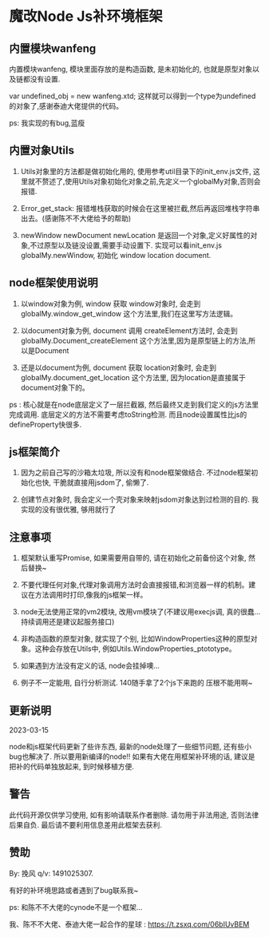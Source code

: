 # 魔改Node Js补环境框架

## 内置模块wanfeng
内置模块wanfeng, 模块里面存放的是构造函数, 是未初始化的, 也就是原型对象以及链都没有设置.

var undefined_obj = new wanfeng.xtd;
这样就可以得到一个type为undefined的对象了,感谢泰迪大佬提供的代码。

ps: 我实现的有bug,蓝瘦

## 内置对象Utils
1. Utils对象里的方法都是做初始化用的, 使用参考util目录下的init_env.js文件, 
这里就不赘述了,使用Utils对象初始化对象之前,先定义一个globalMy对象,否则会报错.

2. Error_get_stack: 报错堆栈获取的时候会在这里被拦截,然后再返回堆栈字符串出去。(感谢陈不不大佬给予的帮助)

3. newWindow newDocument newLocation 是返回一个对象,定义好属性的对象,不过原型以及链没设置,需要手动设置下.
实现可以看init_env.js  globalMy.newWindow, 初始化 window location document.

## node框架使用说明

1. 以window对象为例, window 获取 window对象时, 会走到 globalMy.window_get_window 这个方法里,我们在这里写方法逻辑。

2. 以document对象为例, document 调用 createElement方法时, 会走到 globalMy.Document_createElement 这个方法里,因为是原型链上的方法,所以是Document

3. 还是以document为例, document 获取 location对象时, 会走到 globalMy.document_get_location 这个方法里, 因为location是直接属于document对象下的。

ps : 核心就是在node底层定义了一层拦截器, 然后最终又走到我们定义的js方法里完成调用. 底层定义的方法不需要考虑toString检测. 而且node设置属性比js的defineProperty快很多.
 
## js框架简介

1. 因为之前自己写的沙箱太垃圾, 所以没有和node框架做结合. 不过node框架初始化也快, 干脆就直接用jsdom了, 偷懒了. 

2. 创建节点对象时, 我会定义一个壳对象来映射jsdom对象达到过检测的目的. 我实现的没有很优雅, 够用就行了

## 注意事项

1. 框架默认重写Promise, 如果需要用自带的, 请在初始化之前备份这个对象, 然后替换~

2. 不要代理任何对象,代理对象调用方法时会直接报错,和浏览器一样的机制。建议在方法调用时打印,像我的js框架一样。

3. node无法使用正常的vm2模块, 改用vm模块了(不建议用execjs调, 真的很蠢... 持续调用还是建议起服务接口)

4. 非构造函数的原型对象, 就实现了个别, 比如WindowProperties这种的原型对象。这种会存放在Utils中, 例如Utils.WindowProperties_ptototype。

5. 如果遇到方法没有定义的话, node会挂掉噢...

6. 例子不一定能用, 自行分析测试. 140随手拿了2个js下来跑的 压根不能用啊~

## 更新说明

2023-03-15

node和js框架代码更新了些许东西, 最新的node处理了一些细节问题, 还有些小bug也解决了. 
所以要用新编译的node!! 如果有大佬在用框架补环境的话, 建议是把补的代码单独放起来, 到时候移植方便.

## 警告

此代码开源仅供学习使用,  如有影响请联系作者删除. 请勿用于非法用途, 否则法律后果自负. 最后请不要利用信息差用此框架去获利.


## 赞助

By: 挽风  q/v: 1491025307. 

有好的补环境思路或者遇到了bug联系我~

ps: 和陈不不大佬的cynode不是一个框架...

我、陈不不大佬、泰迪大佬一起合作的星球 : https://t.zsxq.com/06bIUvBEM